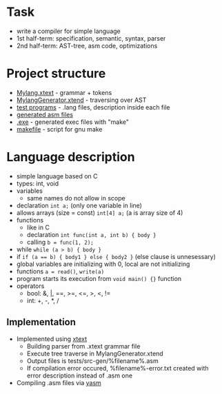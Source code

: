 # Task

* write a compiler for simple language
* 1st half-term: specification, semantic, syntax, parser
* 2nd half-term: AST-tree, asm code, optimizations

# Project structure
* [Mylang.xtext](../master/workspace/org.xtext.example.mylang/src/org/xtext/example/Mylang.xtext) - grammar + tokens
* [MylangGenerator.xtend](../master/workspace/org.xtext.example.mylang/src/org/xtext/example/generator/MylangGenerator.xtend) - traversing over AST
* [test programs](../master/test_workspace/tests) - .lang files, description inside each file
* [generated asm files](../master/test_workspace/tests/src-gen)
* [.exe](../master/test_workspace/tests) - generated exec files with "make"
* [makefile](../master/test_workspace/tests/makefile) - script for gnu make

# Language description
* simple language based on C
* types: int, void
* variables
   * same names do not allow in scope
* declaration 
   `int a;` (only one variable in line)
* allows arrays (size = const)
   `int[4] a;` (a is array size of 4)
* functions 
   * like in C
   * declaration 
   `int func(int a, int b) { body }`
   * calling 
   `b = func(1, 2);`
* while
  `while (a > b) { body }`
* if
  `if (a == b) { body1 } else { body2 }` (else clause is unnesessary)
* global variables are initializing with 0, local are not initializing
* functions `a = read()`, `write(a)`
* program starts its execution from `void main() {}` function
* operators
  * bool: &, |, ==, >=, <=, >, <, !=
  * int: +, -, *, /

## Implementation

* Implemented using [xtext](https://eclipse.org/Xtext/)
   * Building parser from .xtext grammar file
   * Execute tree traverse in MylangGenerator.xtend
   * Output files is tests/src-gen/%filename%.asm
   * If compilation error occured, %filename%-error.txt created with error description instead of .asm one
* Compiling .asm files via [yasm](http://yasm.tortall.net/)
